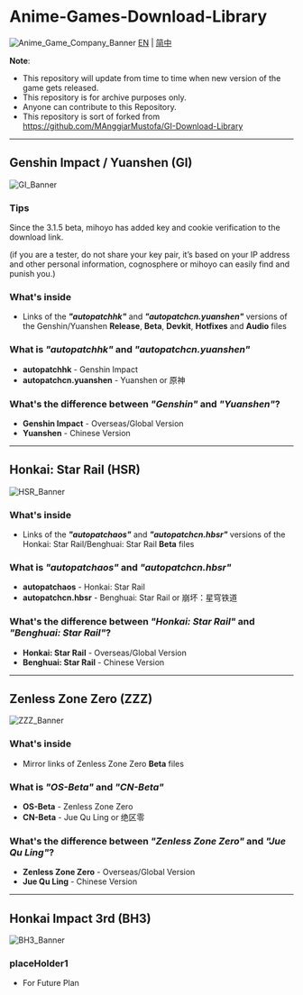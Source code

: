 # Anime-Games-Download-Library
![Anime_Game_Company_Banner](https://github.com/Focalors-Free/Anime-Games-Download-Library/blob/main/.ignore/media/Anime_Game_Company_Banner.png?raw=true)
[EN](README.md) | [简中](README_zh-CN.md)

**Note**: 
* This repository will update from time to time when new version of the game gets released.
* This repository is for archive purposes only.
* Anyone can contribute to this Repository.
* This repository is sort of forked from https://github.com/MAnggiarMustofa/GI-Download-Library

----
## Genshin Impact / Yuanshen (GI)
![GI_Banner](https://github.com/Focalors-Free/Anime-Games-Download-Library/blob/main/.ignore/media/GI_Banner.png?raw=true)
### Tips
Since the 3.1.5 beta, mihoyo has added key and cookie verification to the download link.

(if you are a tester, do not share your key pair, it’s based on your IP address and other personal information, cognosphere or mihoyo can easily find and punish you.)

### What's inside
* Links of the **_"autopatchhk"_** and **_"autopatchcn.yuanshen"_** versions of the Genshin/Yuanshen **Release**, **Beta**, **Devkit**, **Hotfixes** and **Audio** files


### What is _"autopatchhk"_ and _"autopatchcn.yuanshen"_
* **autopatchhk** - Genshin Impact
* **autopatchcn.yuanshen** - Yuanshen or 原神

### What's the difference between _"Genshin"_ and _"Yuanshen"_?
* **Genshin Impact** - Overseas/Global Version
* **Yuanshen** - Chinese Version

-----

## Honkai: Star Rail (HSR)
![HSR_Banner](https://github.com/Focalors-Free/Anime-Games-Download-Library/blob/main/.ignore/media/HSR_Banner.png?raw=true)
### What's inside
* Links of the **_"autopatchaos"_** and **_"autopatchcn.hbsr"_** versions of the Honkai: Star Rail/Benghuai: Star Rail **Beta** files

### What is _"autopatchaos"_ and _"autopatchcn.hbsr"_
* **autopatchaos** - Honkai: Star Rail
* **autopatchcn.hbsr** - Benghuai: Star Rail or 崩坏：星穹铁道

### What's the difference between _"Honkai: Star Rail"_ and _"Benghuai: Star Rail"_?
* **Honkai: Star Rail** - Overseas/Global Version
* **Benghuai: Star Rail** - Chinese Version

-----

## Zenless Zone Zero (ZZZ)
![ZZZ_Banner](https://github.com/Focalors-Free/Anime-Games-Download-Library/blob/main/.ignore/media/ZZZ_Banner.png?raw=true)
### What's inside
* Mirror links of Zenless Zone Zero **Beta** files

### What is _"OS-Beta"_ and _"CN-Beta"_
* **OS-Beta** - Zenless Zone Zero
* **CN-Beta** - Jue Qu Ling or 绝区零

### What's the difference between _"Zenless Zone Zero"_ and _"Jue Qu Ling"_?
* **Zenless Zone Zero** - Overseas/Global Version
* **Jue Qu Ling** - Chinese Version

-----

## Honkai Impact 3rd (BH3)
![BH3_Banner](https://github.com/Focalors-Free/Anime-Games-Download-Library/blob/main/.ignore/media/BH3_Banner.png?raw=true)

### placeHolder1
* For Future Plan
